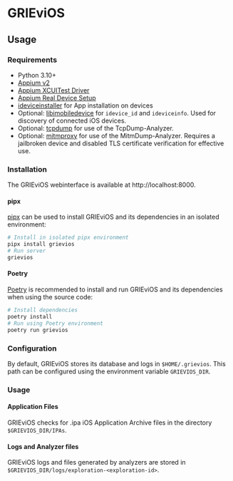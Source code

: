 # GRIEviOS

## Usage
### Requirements

- Python 3.10+
- [Appium v2](https://appium.io/docs/en/2.0/quickstart/install/)
- [Appium XCUITest Driver](https://appium.github.io/appium-xcuitest-driver/4.30/setup/)
- [Appium Real Device Setup](https://appium.github.io/appium-xcuitest-driver/4.30/real-device-config/)
- [ideviceinstaller](https://github.com/libimobiledevice/ideviceinstaller) for App installation on devices
- Optional: [libimobiledevice](https://github.com/libimobiledevice/libimobiledevice) for `idevice_id` and `ideviceinfo`. Used for discovery of connected iOS devices.
- Optional: [tcpdump](https://www.tcpdump.org) for use of the TcpDump-Analyzer.
- Optional: [mitmproxy](https://mitmproxy.org) for use of the MitmDump-Analyzer. Requires a jailbroken device and disabled TLS certificate verification for effective use.

### Installation
The GRIEviOS webinterface is available at http://localhost:8000.

#### pipx
[pipx](https://pypa.github.io/pipx/) can be used to install GRIEviOS and its dependencies in an isolated environment:
```bash
# Install in isolated pipx environment
pipx install grievios
# Run server
grievios
```

#### Poetry
[Poetry](https://python-poetry.org) is recommended to install and run GRIEviOS and its dependencies when using the source code:
```bash
# Install dependencies
poetry install
# Run using Poetry environment
poetry run grievios
```

### Configuration

By default, GRIEviOS stores its database and logs in `$HOME/.grievios`.
This path can be configured using the environment variable `GRIEVIOS_DIR`.


### Usage
#### Application Files
GRIEviOS checks for .ipa iOS Application Archive files in the directory `$GRIEVIOS_DIR/IPAs`.

#### Logs and Analyzer files
GRIEviOS logs and files generated by analyzers are stored in `$GRIEVIOS_DIR/logs/exploration-<exploration-id>`.


